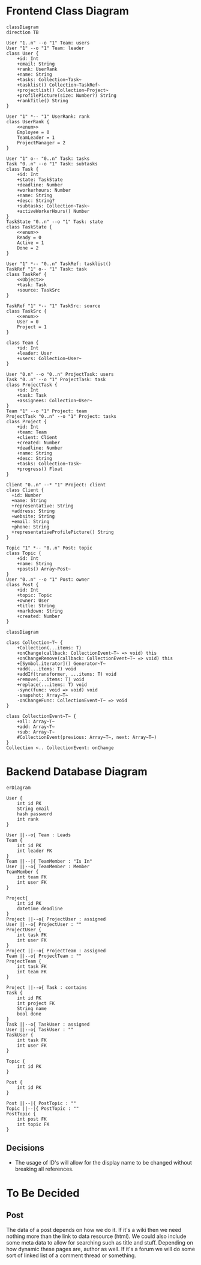 # Frontend Class Diagram

```mermaid
classDiagram
direction TB

User "1..n" --o "1" Team: users
User "1" --o "1" Team: leader
class User {
	+id: Int
	+email: String
	+rank: UserRank
	+name: String
	+tasks: Collection~Task~
	+tasklist() Collection~TaskRef~
	+projectlist() Collection~Project~
	+profilePicture(size: Number?) String
	+rankTitle() String
}

User "1" *-- "1" UserRank: rank
class UserRank {
	<<enum>>
	Employee = 0
	TeamLeader = 1
	ProjectManager = 2
}

User "1" o-- "0..n" Task: tasks
Task "0..n" --o "1" Task: subtasks
class Task {
	+id: Int
	+state: TaskState
	+deadline: Number
	+workerhours: Number
	+name: String
	+desc: String?
	+subtasks: Collection~Task~
	+activeWorkerHours() Number
}
TaskState "0..n" --o "1" Task: state
class TaskState {
	<<enum>>
	Ready = 0
	Active = 1
	Done = 2
}

User "1" *-- "0..n" TaskRef: tasklist()
TaskRef "1" o-- "1" Task: task
class TaskRef {
	<<Object>>
	+task: Task
	+source: TaskSrc
}

TaskRef "1" *-- "1" TaskSrc: source
class TaskSrc {
	<<enum>>
	User = 0
	Project = 1
}

class Team {
	+id: Int
	+leader: User
	+users: Collection~User~
}

User "0.n" --o "0..n" ProjectTask: users
Task "0..n" --o "1" ProjectTask: task
class ProjectTask {
	+id: Int
	+task: Task
	+assignees: Collection~User~
}
Team "1" --o "1" Project: team
ProjectTask "0..n" --o "1" Project: tasks
class Project {
	+id: Int
	+team: Team
	+client: Client
	+created: Number
	+deadline: Number
	+name: String
	+desc: String
	+tasks: Collection~Task~
	+progress() Float
}

Client "0..n" --* "1" Project: client
class Client {
  +id: Number
  +name: String
  +representative: String
  +address: String
  +website: String
  +email: String
  +phone: String
  +representativeProfilePicture() String
}

Topic "1" *-- "0..n" Post: topic
class Topic {
	+id: Int
	+name: String
	+posts() Array~Post~
}
User "0..n" --o "1" Post: owner
class Post {
	+id: Int
	+topic: Topic
	+owner: User
	+title: String
	+markdown: String
	+created: Number
}

```

```mermaid
classDiagram

class Collection~T~ {
	+Collection(...items: T)
	+onChange(callback: CollectionEvent~T~ => void) this
	+onChangeRemove(callback: CollectionEvent~T~ => void) this
	+[Symbol.iterator]() Generator~T~
	+add(...items: T) void
	+addIf(transformer, ...items: T) void
	+remove(...items: T) void
	+replace(...items: T) void
	-sync(func: void => void) void
	-snapshot: Array~T~
	-onChangeFunc: CollectionEvent~T~ => void
}

class CollectionEvent~T~ {
	+all: Array~T~
	+add: Array~T~
	+sub: Array~T~
	#CollectionEvent(previous: Array~T~, next: Array~T~)
}
Collection <.. CollectionEvent: onChange

```

# Backend Database Diagram

```mermaid
erDiagram

User {
	int id PK
	String email
	hash password
	int rank
}

User ||--o{ Team : Leads
Team {
	int id PK
	int leader FK
}
Team ||--|{ TeamMember : "Is In"
User ||--o{ TeamMember : Member
TeamMember {
	int team FK
	int user FK
}

Project{
	int id PK
	datetime deadline
}
Project ||--o{ ProjectUser : assigned
User ||--o{ ProjectUser : ""
ProjectUser {
	int task FK
	int user FK
}
Project ||--o{ ProjectTeam : assigned
Team ||--o{ ProjectTeam : ""
ProjectTeam {
	int task FK
	int team FK
}

Project ||--o{ Task : contains
Task {
	int id PK
	int project FK
	String name
	bool done
}
Task ||--o{ TaskUser : assigned
User ||--o{ TaskUser : ""
TaskUser {
	int task FK
	int user FK
}

Topic {
	int id PK
}

Post {
	int id PK
}

Post ||--|{ PostTopic : ""
Topic ||--|{ PostTopic : ""
PostTopic {
	int post FK
	int topic FK
}
```

## Decisions

- The usage of ID's will allow for the display name to be changed without breaking all references.

# To Be Decided

## Post

The data of a post depends on how we do it. If it's a wiki then we need nothing more than the link to data resource (html).
We could also include some meta data to allow for searching such as title and stuff. Depending on how dynamic these pages are, author as well. If it's a forum we will do some sort of linked list of a comment thread or something.
